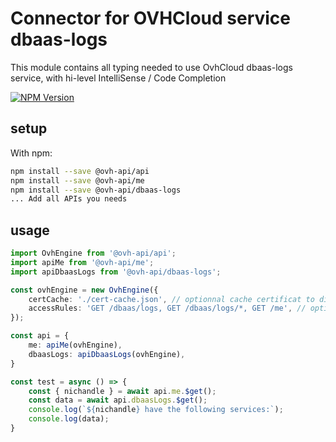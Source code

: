 # Connector for OVHCloud service dbaas-logs

This module contains all typing needed to use OvhCloud dbaas-logs service, with hi-level IntelliSense / Code Completion

[![NPM Version](https://img.shields.io/npm/v/@ovh-api/dbaas-logs.svg?style=flat)](https://www.npmjs.org/package/@ovh-api/dbaas-logs)

## setup

With npm:
````bash
npm install --save @ovh-api/api
npm install --save @ovh-api/me
npm install --save @ovh-api/dbaas-logs
... Add all APIs you needs
````

## usage

````typescript
import OvhEngine from '@ovh-api/api';
import apiMe from '@ovh-api/me';
import apiDbaasLogs from '@ovh-api/dbaas-logs';

const ovhEngine = new OvhEngine({ 
    certCache: './cert-cache.json', // optionnal cache certificat to disk
    accessRules: 'GET /dbaas/logs, GET /dbaas/logs/*, GET /me', // optionnal limit the requested privileges.
});

const api = {
    me: apiMe(ovhEngine),
    dbaasLogs: apiDbaasLogs(ovhEngine),
}

const test = async () => {
    const { nichandle } = await api.me.$get();
    const data = await api.dbaasLogs.$get();
    console.log(`${nichandle} have the following services:`);
    console.log(data);
}

````